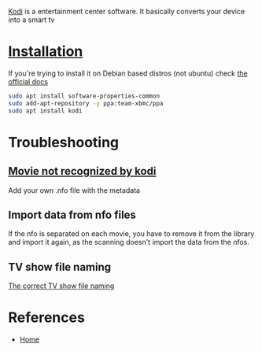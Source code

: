 
[Kodi](https://kodi.tv/) is a entertainment center software. It basically converts your device into a smart tv

# [Installation](https://kodi.wiki/view/HOW-TO:Install_Kodi_for_Linux)

If you're trying to install it on Debian based distros (not ubuntu) check [the official docs](https://kodi.wiki/view/HOW-TO:Install_Kodi_for_Linux#Debian)

```bash
sudo apt install software-properties-common
sudo add-apt-repository -y ppa:team-xbmc/ppa
sudo apt install kodi
```

# Troubleshooting

## [Movie not recognized by kodi](https://kodi.wiki/view/Incorrect_and_missing_videos)

Add your own .nfo file with the metadata

## Import data from nfo files

If the nfo is separated on each movie, you have to remove it from the library
and import it again, as the scanning doesn't import the data from the nfos.

## TV show file naming

[The correct TV show file naming](https://kodi.wiki/view/Naming_video_files/TV_shows)

# References

- [Home](https://kodi.tv/)
